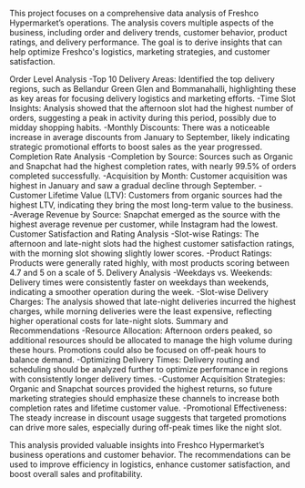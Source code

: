 This project focuses on a comprehensive data analysis of Freshco Hypermarket’s operations. The analysis covers multiple aspects of the business, including order and delivery trends, customer behavior, product ratings, and delivery performance. The goal is to derive insights that can help optimize Freshco's logistics, marketing strategies, and customer satisfaction.

Order Level Analysis -Top 10 Delivery Areas: Identified the top delivery regions, such as Bellandur Green Glen and Bommanahalli, highlighting these as key areas for focusing delivery logistics and marketing efforts. -Time Slot Insights: Analysis showed that the afternoon slot had the highest number of orders, suggesting a peak in activity during this period, possibly due to midday shopping habits. -Monthly Discounts: There was a noticeable increase in average discounts from January to September, likely indicating strategic promotional efforts to boost sales as the year progressed. Completion Rate Analysis -Completion by Source: Sources such as Organic and Snapchat had the highest completion rates, with nearly 99.5% of orders completed successfully. -Acquisition by Month: Customer acquisition was highest in January and saw a gradual decline through September. -Customer Lifetime Value (LTV): Customers from organic sources had the highest LTV, indicating they bring the most long-term value to the business. -Average Revenue by Source: Snapchat emerged as the source with the highest average revenue per customer, while Instagram had the lowest. Customer Satisfaction and Rating Analysis -Slot-wise Ratings: The afternoon and late-night slots had the highest customer satisfaction ratings, with the morning slot showing slightly lower scores. -Product Ratings: Products were generally rated highly, with most products scoring between 4.7 and 5 on a scale of 5. Delivery Analysis -Weekdays vs. Weekends: Delivery times were consistently faster on weekdays than weekends, indicating a smoother operation during the week. -Slot-wise Delivery Charges: The analysis showed that late-night deliveries incurred the highest charges, while morning deliveries were the least expensive, reflecting higher operational costs for late-night slots. Summary and Recommendations -Resource Allocation: Afternoon orders peaked, so additional resources should be allocated to manage the high volume during these hours. Promotions could also be focused on off-peak hours to balance demand. -Optimizing Delivery Times: Delivery routing and scheduling should be analyzed further to optimize performance in regions with consistently longer delivery times. -Customer Acquisition Strategies: Organic and Snapchat sources provided the highest returns, so future marketing strategies should emphasize these channels to increase both completion rates and lifetime customer value. -Promotional Effectiveness: The steady increase in discount usage suggests that targeted promotions can drive more sales, especially during off-peak times like the night slot.

This analysis provided valuable insights into Freshco Hypermarket’s business operations and customer behavior. The recommendations can be used to improve efficiency in logistics, enhance customer satisfaction, and boost overall sales and profitability.
